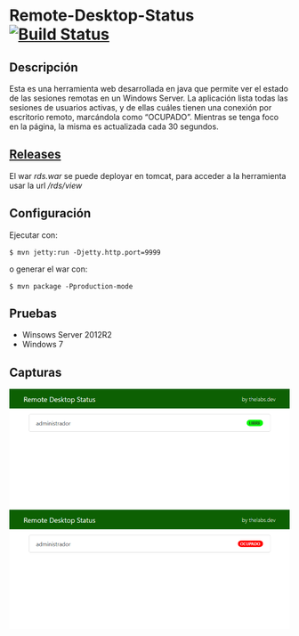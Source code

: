 # Remote-Desktop-Status [![Build Status](https://travis-ci.org/thelabs-dev/Remote-Desktop-Status.svg?branch=master)](https://travis-ci.org/thelabs-dev/Remote-Desktop-Status)

## Descripción
Esta es una herramienta web desarrollada en java que permite ver el estado de las sesiones remotas en un Windows Server.
La aplicación lista todas las sesiones de usuarios activas, y de ellas cuáles tienen una conexión por escritorio remoto, marcándola como “OCUPADO”.
Mientras se tenga foco en la página, la misma es actualizada cada 30 segundos.

## [Releases](https://github.com/thelabs-dev/Remote-Desktop-Status/releases)


El war _rds.war_ se puede deployar en tomcat, para acceder a la herramienta usar la url _/rds/view_

## Configuración
Ejecutar con:

    $ mvn jetty:run -Djetty.http.port=9999
  
o generar el war con:

    $ mvn package -Pproduction-mode
 
## Pruebas
- Winsows Server 2012R2
- Windows 7


## Capturas
![alt text](https://raw.githubusercontent.com/thelabs-dev/Remote-Desktop-Status/master/readme/img_1.png)
![alt text](https://raw.githubusercontent.com/thelabs-dev/Remote-Desktop-Status/master/readme/img_2.png)
